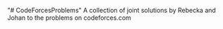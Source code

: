 "# CodeForcesProblems" 
A collection of joint solutions by Rebecka and Johan to the problems on codeforces.com
